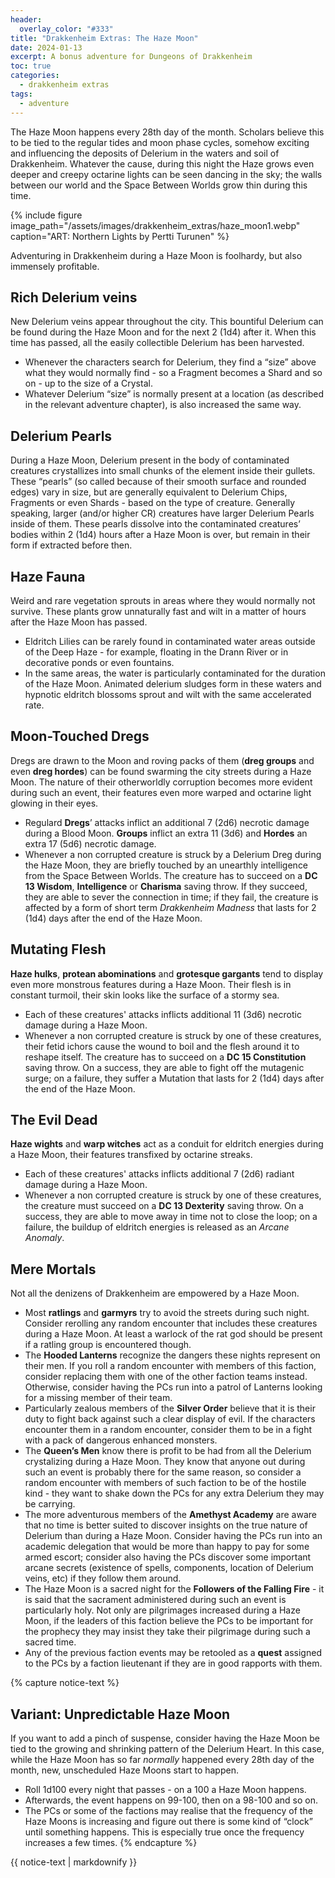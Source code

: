 ```yaml
---
header:
  overlay_color: "#333"
title: "Drakkenheim Extras: The Haze Moon"
date: 2024-01-13
excerpt: A bonus adventure for Dungeons of Drakkenheim
toc: true
categories: 
  - drakkenheim extras
tags:
  - adventure
---
```


The Haze Moon happens every 28th day of the month. Scholars believe this to be tied to the regular tides and moon phase cycles, somehow exciting and influencing the deposits of Delerium in the waters and soil of Drakkenheim. Whatever the cause, during this night the Haze grows even deeper and creepy octarine lights can be seen dancing in the sky; the walls between our world and the Space Between Worlds grow thin during this time.

{% include figure image_path="/assets/images/drakkenheim_extras/haze_moon1.webp" caption="ART: Northern Lights by Pertti Turunen" %}

Adventuring in Drakkenheim during a Haze Moon is foolhardy, but also immensely profitable.

## Rich Delerium veins 
New Delerium veins appear throughout the city. This bountiful Delerium can be found during the Haze Moon and for the next 2 (1d4) after it. When this time has passed, all the easily collectible Delerium has been harvested.
+ Whenever the characters search for Delerium, they find a “size” above what they would normally find - so a Fragment becomes a Shard and so on - up to the size of a Crystal. 
+ Whatever Delerium “size” is normally present at a location (as described in the relevant adventure chapter), is also increased the same way.

## Delerium Pearls
During a Haze Moon, Delerium present in the body of contaminated creatures crystallizes into small chunks of the element inside their gullets. These “pearls” (so called because of their smooth surface and rounded edges) vary in size, but are generally equivalent to Delerium Chips, Fragments or even Shards - based on the type of creature. Generally speaking, larger (and/or higher CR) creatures have larger Delerium Pearls inside of them. These pearls dissolve into the contaminated creatures’ bodies within 2 (1d4) hours after a Haze Moon is over, but remain in their form if extracted before then.

## Haze Fauna 
Weird and rare vegetation sprouts in areas where they would normally not survive. These plants grow unnaturally fast and wilt in a matter of hours after the Haze Moon has passed.
+ Eldritch Lilies can be rarely found in contaminated water areas outside of the Deep Haze - for example, floating in the Drann River or in decorative ponds or even fountains.
+ In the same areas, the water is particularly contaminated for the duration of the Haze Moon. Animated delerium sludges form in these waters and hypnotic eldritch blossoms sprout and wilt with the same accelerated rate.

## Moon-Touched Dregs 
Dregs are drawn to the Moon and roving packs of them (**dreg groups** and even **dreg hordes**) can be found swarming the city streets during a Haze Moon. The nature of their otherworldly corruption becomes more evident during such an event, their features even more warped and octarine light glowing in their eyes. 
+ Regulard **Dregs**’ attacks inflict an additional 7 (2d6) necrotic damage during a Blood Moon. **Groups** inflict an extra 11 (3d6) and **Hordes** an extra 17 (5d6) necrotic damage.
+ Whenever a non corrupted creature is struck by a Delerium Dreg during the Haze Moon, they are briefly touched by an unearthly intelligence from the Space Between Worlds. The creature has to succeed on a **DC 13 Wisdom**, **Intelligence** or **Charisma** saving throw. If they succeed, they are able to sever the connection in time; if they fail, the creature is affected by a form of short term _Drakkenheim Madness_ that lasts for 2 (1d4) days after the end of the Haze Moon.

## Mutating Flesh
**Haze hulks**, **protean abominations** and **grotesque gargants** tend to display even more monstrous features during a Haze Moon. Their flesh is in constant turmoil, their skin looks like the surface of a stormy sea.
+ Each of these creatures' attacks inflicts additional 11 (3d6) necrotic damage during a Haze Moon.
+ Whenever a non corrupted creature is struck by one of these creatures, their fetid ichors cause the wound to boil and the flesh around it to reshape itself. The creature has to succeed on a **DC 15 Constitution** saving throw. On a success, they are able to fight off the mutagenic surge; on a failure, they suffer a Mutation that lasts for 2 (1d4) days after the end of the Haze Moon.

## The Evil Dead 
**Haze wights** and **warp witches** act as a conduit for eldritch energies during a Haze Moon, their features transfixed by octarine streaks.
+ Each of these creatures' attacks inflicts additional 7 (2d6) radiant damage during a Haze Moon.
+ Whenever a non corrupted creature is struck by one of these creatures, the creature must succeed on a **DC 13 Dexterity** saving throw. On a success, they are able to move away in time not to close the loop; on a failure, the buildup of eldritch energies is released as an _Arcane Anomaly_.

## Mere Mortals
Not all the denizens of Drakkenheim are empowered by a Haze Moon.
+ Most **ratlings** and **garmyrs** try to avoid the streets during such night. Consider rerolling any random encounter that includes these creatures during a Haze Moon. At least a warlock of the rat god should be present if a ratling group is encountered though.
+ The **Hooded Lanterns** recognize the dangers these nights represent on their men. If you roll a random encounter with members of this faction, consider replacing them with one of the other faction teams instead. Otherwise, consider having the PCs run into a patrol of Lanterns looking for a missing member of their team.
+ Particularly zealous members of the **Silver Order** believe that it is their duty to fight back against such a clear display of evil. If the characters encounter them in a random encounter, consider them to be in a fight with a pack of dangerous enhanced monsters.
+ The **Queen’s Men** know there is profit to be had from all the Delerium crystalizing during a Haze Moon. They know that anyone out during such an event is probably there for the same reason, so consider a random encounter with members of such faction to be of the hostile kind - they want to shake down the PCs for any extra Delerium they may be carrying.
+ The more adventurous members of the **Amethyst Academy** are aware that no time is better suited to discover insights on the true nature of Delerium than during a Haze Moon. Consider having the PCs run into an academic delegation that would be more than happy to pay for some armed escort; consider also having the PCs discover some important arcane secrets (existence of spells, components, location of Delerium veins, etc) if they follow them around.
+ The Haze Moon is a sacred night for the **Followers of the Falling Fire** - it is said that the sacrament administered during such an event is particularly holy. Not only are pilgrimages increased during a Haze Moon, if the leaders of this faction believe the PCs to be important for the prophecy they may insist they take their pilgrimage during such a sacred time.
+ Any of the previous faction events may be retooled as a **quest** assigned to the PCs by a faction lieutenant if they are in good rapports with them.

{% capture notice-text %}
## Variant: Unpredictable Haze Moon
If you want to add a pinch of suspense, consider having the Haze Moon be tied to the growing and shrinking pattern of the Delerium Heart. In this case, while the Haze Moon has so far _normally_ happened every 28th day of the month, new, unscheduled Haze Moons start to happen. 
+ Roll 1d100 every night that passes - on a 100 a Haze Moon happens. 
+ Afterwards, the event happens on 99-100, then on a 98-100 and so on.
+ The PCs or some of the factions may realise that the frequency of the Haze Moons is increasing and figure out there is some kind of “clock” until something happens. This is especially true once the frequency increases a few times.
{% endcapture %}
<div class="notice--primary">
  {{ notice-text | markdownify }}
</div>
